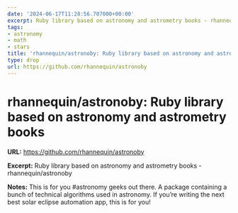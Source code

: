 ```yaml
---
date: '2024-06-17T11:28:56.707000+00:00'
excerpt: Ruby library based on astronomy and astrometry books - rhannequin/astronoby
tags:
- astronomy
- math
- stars
title: 'rhannequin/astronoby: Ruby library based on astronomy and astrometry books'
type: drop
url: https://github.com/rhannequin/astronoby
---
```


# rhannequin/astronoby: Ruby library based on astronomy and astrometry books

**URL:** https://github.com/rhannequin/astronoby

**Excerpt:** Ruby library based on astronomy and astrometry books - rhannequin/astronoby

**Notes:**
This is for you #astronomy geeks out there. A package containing  a bunch of technical algorithms used in astronomy. If you’re writing the next best solar eclipse automation app, this is for you!
